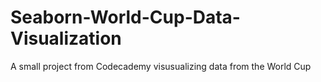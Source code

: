 # Seaborn-World-Cup-Data-Visualization
A small project from Codecademy visusualizing data from the World Cup
